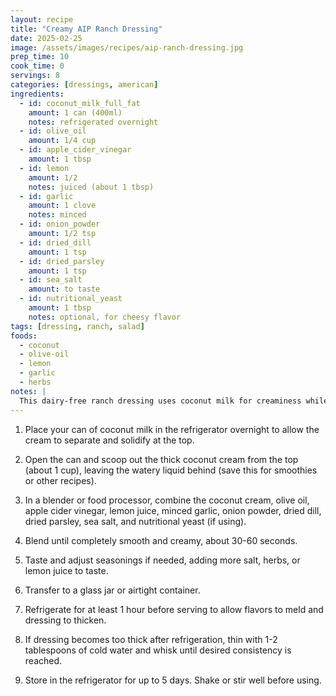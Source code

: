 ```yaml
---
layout: recipe
title: "Creamy AIP Ranch Dressing"
date: 2025-02-25
image: /assets/images/recipes/aip-ranch-dressing.jpg
prep_time: 10
cook_time: 0
servings: 8
categories: [dressings, american]
ingredients:
  - id: coconut_milk_full_fat
    amount: 1 can (400ml)
    notes: refrigerated overnight
  - id: olive_oil
    amount: 1/4 cup
  - id: apple_cider_vinegar
    amount: 1 tbsp
  - id: lemon
    amount: 1/2
    notes: juiced (about 1 tbsp)
  - id: garlic
    amount: 1 clove
    notes: minced
  - id: onion_powder
    amount: 1/2 tsp
  - id: dried_dill
    amount: 1 tsp
  - id: dried_parsley
    amount: 1 tsp
  - id: sea_salt
    amount: to taste
  - id: nutritional_yeast
    amount: 1 tbsp
    notes: optional, for cheesy flavor
tags: [dressing, ranch, salad]
foods:
  - coconut
  - olive-oil
  - lemon
  - garlic
  - herbs
notes: |
  This dairy-free ranch dressing uses coconut milk for creaminess while herbs and spices create that classic ranch flavor. Refrigerating the coconut milk helps separate the cream for a thicker dressing. Great on salads, as a veggie dip, or as a sauce for roasted vegetables. Will keep in a sealed container in the refrigerator for up to 5 days.
---
```

1. Place your can of coconut milk in the refrigerator overnight to allow the cream to separate and solidify at the top.

2. Open the can and scoop out the thick coconut cream from the top (about 1 cup), leaving the watery liquid behind (save this for smoothies or other recipes).

3. In a blender or food processor, combine the coconut cream, olive oil, apple cider vinegar, lemon juice, minced garlic, onion powder, dried dill, dried parsley, sea salt, and nutritional yeast (if using).

4. Blend until completely smooth and creamy, about 30-60 seconds.

5. Taste and adjust seasonings if needed, adding more salt, herbs, or lemon juice to taste.

6. Transfer to a glass jar or airtight container.

7. Refrigerate for at least 1 hour before serving to allow flavors to meld and dressing to thicken.

8. If dressing becomes too thick after refrigeration, thin with 1-2 tablespoons of cold water and whisk until desired consistency is reached.

9. Store in the refrigerator for up to 5 days. Shake or stir well before using.